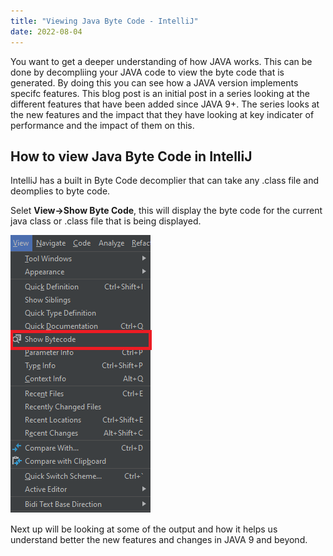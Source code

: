 ```yaml
---
title: "Viewing Java Byte Code - IntelliJ"
date: 2022-08-04
---
```


You want to get a deeper understanding of how JAVA works.  This can be done by decompliing your JAVA code to view the byte code that is generated. By doing this
you can see how a JAVA version implements specifc features.  This blog post is an initial post in a series looking at the different features that have been added 
since JAVA 9+.  The series looks at the new features and the impact that they have looking at key indicater of performance and the impact of them on this.

## How to view Java Byte Code in IntelliJ

IntelliJ has a built in Byte Code decomplier that can take any .class file and deomplies to byte code.

Selet **View->Show Byte Code**, this will display the byte code for the current java class or .class file that is being displayed.

![View Byte Code in IntelliJ](/images/view_byte_code.png?raw=true)

Next up will be looking at some of the output and how it helps us understand better the new features and changes in JAVA 9 and beyond.
